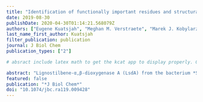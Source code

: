 ```yaml
---
title: "Identification of functionally important residues and structural features in a bacterial lignostilbene dioxygenase"
date: 2019-08-30
publishDate: 2020-04-30T01:14:21.568079Z
authors: ["Eugene Kuatsjah", "Meghan M. Verstraete", "Marek J. Kobylarz", "Alvin K. N. Liu", "Michael E. P. Murphy", "Lindsay D. Eltis"]
last_name_first_author: Kuatsjah
filter_publication: publication
journal: J Biol Chem
publication_types: ["2"]

# absract include latex math to get the kcat app to display properly. Go read the hugo academic docs to learn more!

abstract: "Lignostilbene-α,β-dioxygenase A (LsdA) from the bacterium *Sphingomonas paucimobilis* TMY1009 is a nonheme iron oxygenase that catalyzes the cleavage of lignostilbene, a compound arising in lignin transformation, to two vanillin molecules. To examine LsdA's substrate specificity, we heterologously produced the dimeric enzyme with the help of chaperones. When tested on several substituted stilbenes, LsdA exhibited the greatest specificity for lignostilbene  ($k\\_{cat}^{app}$= 1.00 ± 0.04 × 106 M<sup>−1</sup> s<sup>−1</sup>). These experiments further indicated that the substrate's 4-hydroxy moiety is required for catalysis and that this moiety cannot be replaced with a methoxy group. Phenylazophenol inhibited the LsdA-catalyzed cleavage of lignostilbene in a reversible, mixed fashion (*K<sub>ic</sub>* = 6 ± 1 μm, *K<sub>iu</sub>* = 24 ± 4 μm). An X-ray crystal structure of LsdA at 2.3 Å resolution revealed a seven-bladed β-propeller fold with an iron cofactor coordinated by four histidines, in agreement with previous observations on related carotenoid cleavage oxygenases. We noted that residues at the dimer interface are also present in LsdB, another lignostilbene dioxygenase in S. paucimobilis TMY1009, rationalizing LsdA and LsdB homo- and heterodimerization in vivo. A structure of an LsdA·phenylazophenol complex identified Phe<sup>59</sup>, Tyr<sup>101</sup>, and Lys<sup>134</sup> as contacting the 4-hydroxyphenyl moiety of the inhibitor. Phe<sup>59</sup> and Tyr<sup>101</sup> substitutions with His and Phe, respectively, reduced LsdA activity ($k\\_{cat}^{app}$) ∼15- and 10-fold. The K134M variant did not detectably cleave lignostilbene, indicating that Lys<sup>134</sup> plays a key catalytic role. This study expands our mechanistic understanding of LsdA and related stilbene-cleaving dioxygenases. "
featured: false
publication: "*J Biol Chem*"
doi: "10.1074/jbc.ra119.009428"
---
```


